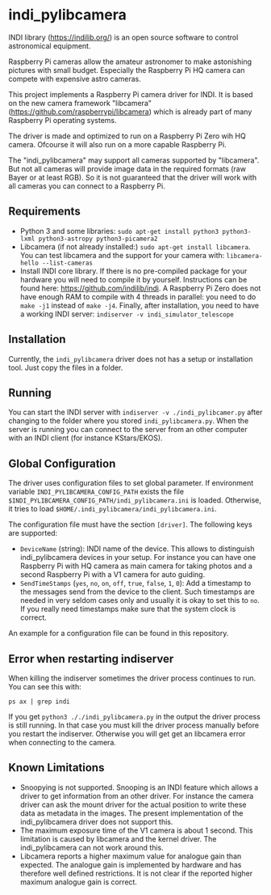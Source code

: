# indi_pylibcamera
INDI library (https://indilib.org/) is an open source software to control astronomical equipment.

Raspberry Pi cameras allow the amateur astronomer to make astonishing pictures with small budget. Especially the
Raspberry Pi HQ camera can compete with expensive astro cameras.

This project implements a Raspberry Pi camera driver for INDI. It is based on the new camera framework
"libcamera" (https://github.com/raspberrypi/libcamera) which is already part of many Raspberry Pi operating systems.

The driver is made and optimized to run on a Raspberry Pi Zero wih HQ camera. Ofcourse it will also run on a more
capable Raspberry Pi.

The "indi_pylibcamera" may support all cameras supported by "libcamera". But not all cameras will provide image data
in the required formats (raw Bayer or at least RGB). So it is not guaranteed that the driver will work with all
cameras you can connect to a Raspberry Pi.

## Requirements
- Python 3 and some libraries:
```sudo apt-get install python3 python3-lxml python3-astropy python3-picamera2```
- Libcamera (if not already installed:) `sudo apt-get install libcamera`. You can test libcamera and the support
for your camera with: `libcamera-hello --list-cameras`
- Install INDI core library. If there is no pre-compiled package for your hardware you will need to compile it
by yourself. Instructions can be found here: https://github.com/indilib/indi. A Raspberry Pi Zero does not
have enough RAM to compile with 4 threads in parallel: you need to do `make -j1` instead of `make -j4`. 
Finally, after installation, you need to have a working INDI server: `indiserver -v indi_simulator_telescope`

## Installation
Currently, the `indi_pylibcamera` driver does not has a setup or installation tool. Just copy the files in a folder.

## Running
You can start the INDI server with `indiserver -v ./indi_pylibcamer.py` after changing to the folder where you stored
`indi_pylibcamera.py`. When the server is running you can connect to the server from an other computer with an INDI
client (for instance KStars/EKOS).

## Global Configuration
The driver uses configuration files to set global parameter. If environment variable `INDI_PYLIBCAMERA_CONFIG_PATH`
exists the file `$INDI_PYLIBCAMERA_CONFIG_PATH/indi_pylibcamera.ini` is loaded. Otherwise, it tries to load
`$HOME/.indi_pylibcamera/indi_pylibcamera.ini`.

The configuration file must have the section `[driver]`. The following keys are supported:
- `DeviceName` (string): INDI name of the device. This allows to distinguish indi_pylibcamera devices in your setup.
For instance you can have one Raspberry Pi with HQ camera as main camera for taking photos and a second Raspberry Pi with
a V1 camera for auto guiding.
- `SendTimeStamps` (`yes`, `no`, `on`, `off`, `true`, `false`, `1`, `0`): Add a timestamp to the messages send from
the device to the client. Such timestamps are needed in very seldom cases only and usually it is okay to set this 
to `no`. If you really need timestamps make sure that the system clock is correct. 

An example for a configuration file can be found in this repository.

## Error when restarting indiserver
When killing the indiserver sometimes the driver process continues to run. You can see this with:

`ps ax | grep indi`


If you get `python3 ././indi_pylibcamera.py` in the output the driver process is still running. In that case you must
kill the driver process manually before you restart the indiserver. Otherwise you will get get an libcamera error 
when connecting to the camera.

## Known Limitations
- Snoopying is not supported.
Snooping is an INDI feature which allows a driver to get information from an other driver. For instance the camera
driver can ask the mount driver for the actual position to write these data as metadata in the images. The present
implementation of the indi_pylibcamera driver does not support this.
- The maximum exposure time of the V1 camera is about 1 second. This limitation is caused by libcamera and the kernel
driver. The indi_pylibcamera can not work around this.
- Libcamera reports a higher maximum value for analogue gain than expected. The analogue gain is implemented by hardware
and has therefore well defined restrictions. It is not clear if the reported higher maximum analogue gain is correct.
